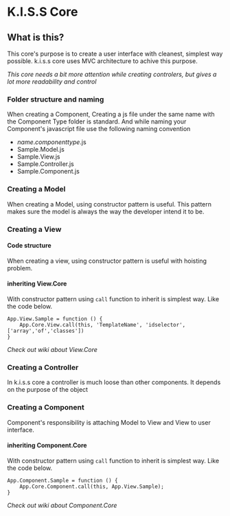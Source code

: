 # K.I.S.S Core
## What is this? 

This core's purpose is to create a user interface with cleanest, simplest way possible.
k.i.s.s core uses MVC architecture to achive this purpose.

_This core needs a bit more attention while creating controlers, but gives a lot more readability and control_

### Folder structure and naming
When creating a Component, Creating a js file under the same name with the Component Type folder is standard.
And while naming your Component's javascript file use the following naming convention
- *name*.*componenttype*.js
- Sample.Model.js
- Sample.View.js
- Sample.Controller.js
- Sample.Component.js

### Creating a Model

When creating a Model, using constructor pattern is useful.
This pattern makes sure the model is always the way the developer intend it to be.

### Creating a View

#### Code structure
When creating a view, using constructor pattern is useful with hoisting problem.

#### inheriting View.Core

With constructor pattern using ```call``` function to inherit is simplest way.
Like the code below.

```
App.View.Sample = function () {
    App.Core.View.call(this, 'TemplateName', 'idselector', ['array','of','classes'])
}
``` 
_Check out wiki about View.Core_

### Creating a Controller
In k.i.s.s core a controller is much loose than other components.
It depends on the purpose of the object

### Creating a Component
Component's responsibility is attaching Model to View and View to user interface.

#### inheriting Component.Core
With constructor pattern using ```call``` function to inherit is simplest way.
Like the code below.

```
App.Component.Sample = function () {
    App.Core.Component.call(this, App.View.Sample);
}
``` 
_Check out wiki about Component.Core_

